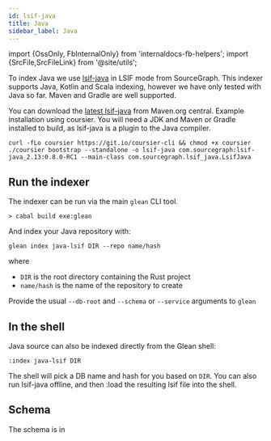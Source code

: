 ```yaml
---
id: lsif-java
title: Java
sidebar_label: Java
---
```


import {OssOnly, FbInternalOnly} from 'internaldocs-fb-helpers';
import {SrcFile,SrcFileLink} from '@site/utils';

To index Java we use
[lsif-java](https://sourcegraph.github.io/scip-java/) in LSIF mode from
SourceGraph. This indexer supports Java, Kotlin and Scala indexing, however we
have only tested with Java so far.  Maven and Gradle are well supported.

You can download the [latest
lsif-java](https://search.maven.org/artifact/com.sourcegraph/lsif-java_2.13)
from Maven.org central. Example installation using coursier. You will need a JDK
and Maven or Gradle installed to build, as lsif-java is a plugin to the Java
compiler.

```
curl -fLo coursier https://git.io/coursier-cli && chmod +x coursier
./coursier bootstrap --standalone -o lsif-java com.sourcegraph:lsif-java_2.13:0.8.0-RC1 --main-class com.sourcegraph.lsif_java.LsifJava
```


## Run the indexer

The indexer can be run via the main `glean` CLI tool.

```
> cabal build exe:glean
```

And index your Java repository with:
```
glean index java-lsif DIR --repo name/hash
```

where

* `DIR` is the root directory containing the Rust project
* `name/hash` is the name of the repository to create

Provide the usual `--db-root` and `--schema` or `--service` arguments
to `glean`

## In the shell

Java source can also be indexed directly from the Glean shell:

```
:index java-lsif DIR
```

The shell will pick a DB name and hash for you based on `DIR`.
You can also run lsif-java offline, and then :load the resulting lsif file into
the shell.

## Schema

The schema is in <SrcFile file="glean/schema/source/lsif.angle" />
